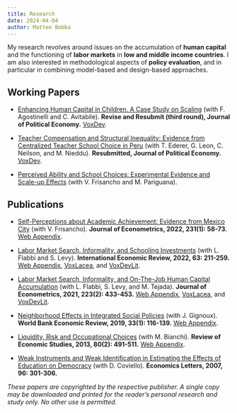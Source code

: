 ```yaml
---
title: Research
date: 2024-04-04
author: Matteo Bobba
---
```


My research revolves around issues on the accumulation of **human capital** and the functioning of **labor markets** in **low and middle income countries**. I am also interested in methodological aspects of **policy evaluation**, and in particular in combining model-based and design-based approaches. 

## Working Papers
- [Enhancing Human Capital in Children. A Case Study on Scaling](/AAB_October2023.pdf) (with F. Agostinelli and C. Avitabile).
**Revise and Resubmit (third round), Journal of Political Economy.** [VoxDev](https://voxdev.org/topic/education/how-scale-child-development-programmes).

- [Teacher Compensation and Structural Inequality: Evidence from Centralized Teacher School Choice in Peru](/BELNN_March2024.pdf) (with T. Ederer, G. Leon, C. Neilson, and M. Nieddu).
**Resubmitted, Journal of Political Economy.** [VoxDev](https://voxdev.org/topic/education/how-teacher-wage-policies-help-reduce-urban-rural-achievement-gaps-evidence-peru).

- [Perceived Ability and School Choices: Experimental Evidence and Scale-up Effects](/BFP_May2023.pdf) (with V. Frisancho and M. Pariguana).


## Publications

- [Self-Perceptions about Academic Achievement: Evidence from Mexico City](/BF_joe2022.pdf) (with V. Frisancho). 
**Journal of Econometrics, 2022, 231(1): 58-73.** [Web Appendix](/BF_appendix.pdf).

- [Labor Market Search, Informality, and Schooling Investments](/BFL_ier2022.pdf) (with L. Flabbi and S. Levy).
**International Economic Review, 2022, 63: 211-259.** [Web Appendix](/BFL_appendix.pdf), [VoxLacea](https://vox.lacea.org/?q=blog/reforming_labor_markets), and [VoxDevLit](https://voxdev.org/voxdevlit/informality).

- [Labor Market Search, Informality, and On-The-Job Human Capital Accumulation](/BFLT_joe2021.pdf) (with L. Flabbi, S. Levy, and M. Tejada).
**Journal of Econometrics, 2021, 223(2): 433-453.** [Web Appendix](/BFLT_appendix.pdf), [VoxLacea](https://vox.lacea.org/?q=blog/reforming_labor_markets), and [VoxDevLit](https://voxdev.org/voxdevlit/informality).

- [Neighborhood Effects in Integrated Social Policies](/BG_wber2019.pdf) (with J. Gignoux). **World Bank Economic Review, 2019, 33(1): 116-139.** [Web Appendix](/BG_appendix.pdf).

- [Liquidity, Risk and Occupational Choices](/BB_res2013.pdf) (with M. Bianchi). **Review of Economic Studies, 2013, 80(2): 491-511.** [Web Appendix](/BB_appendix.pdf).

- [Weak Instruments and Weak Identification in Estimating the Effects of Education on Democracy](/BC_el2007.pdf) (with D. Coviello).
**Economics Letters, 2007, 96: 301-306.**

*These papers are copyrighted by the respective publisher. A single copy may be downloaded and printed for the reader’s personal research and study only. No other use is permitted.*
